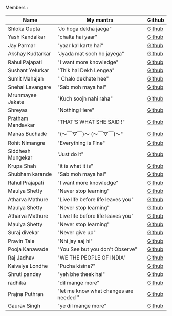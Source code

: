 Members :

| Name           | My mantra             | Github                                       |
| -------------- | --------------------- | -------------------------------------------- |
| Shloka Gupta   | "Jo hoga dekha jaega" | [Github](https://github.com/chicken-biryani) |
| Yash Kandalkar | "chalta hai yaar"     | [Github](https://github.com/YashKandalkar)   |
| Jay Parmar       | "yaar kal karte hai"                                        | [Github](https://github.com/jay-2000)               |
| Akshay Kudtarkar | "Jyada mat soch ho jayega"                                  | [Github](https://github.com/akshay1552/)            |
| Rahul Pajapati   | "I want more knowledge"                                     | [Github](https://github.com/Lee3060)                |
| Sushant Yelurkar | "Thik hai Dekh Lengea"                                      | [Github](https://github.com/SushantYelurkar)        |
|Sumit Mahajan    |" Chalo dekhate hee"    |[Github](https://github.com/sumitmahajan2001)       |
| Snehal Lavangare | "Sab moh maya hai"                                          | [Github](https://github.com/Snehal193)              |
| Mrunmayee Jakate | "Kuch soojh nahi raha"  | [Github](https://github.com/mrunmayee9601) |
| Shreyas          | "Nothing Here"                                              | [Github](https://github.com/Shrey3009)              |
| Pratham Mandavkar| "THAT'S WHAT SHE SAID !"                                    | [Github](https://github.com/PrathamOp)              |
| Manas Buchade    | "(～￣▽￣)～ (～￣▽￣)～"                                    | [Github](https://github.com/manasb15)               |
| Rohit Nimangre   | "Everything is Fine"                                        | [Github](https://github.com/rohit465)               |
| Siddhesh Mungekar| "Just do it"                                                | [Github](https://github.com/MSid01)                 |
| Krupa Shah       | "it is what it is"                                          | [Github](https://github.com/krupas23)               |
| Shubham karande  | "Sab moh maya hai"                                          | [Github](https://github.com/shubhamkarande13)       |
| Rahul Prajapati  | "I want more knowledge"                                     | [Github](https://github.com/Lee3060)                |
| Maulya Shetty    | "Never stop learning"                                       |[Github](https://github.com/maulya230) |
| Atharva Mathure   | "Live life before life leaves you"                                       |[Github](https://github.com/AtharvaMathure)|
| Maulya Shetty    | "Never stop learning"                                       |[Github](https://github.com/maulya230)  |
| Atharva Mathure   | "Live life before life leaves you"                                       |[Github](https://github.com/AtharvaMathure)|
| Maulya Shetty    | "Never stop learning"                                       |[Github](https://github.com/maulya230)               |
|Suraj divekar     | "Never give up"                                             |[Github](https://github.com/surajdivekar17)          |
|Pravin Tale  | "Nhi jay aaj hi"                                       |[Github](https://github.com/PravinTale)               |
| Pooja Kanawade   | "You See but you don't Observe"                             |[Github](https://github.com/PoojaKanawade)           |
| Raj Jadhav    | "WE THE PEOPLE OF INDIA"                                       |[Github](https://github.com/FrozenSamurai)               |
| Kaivalya Londhe   | "Pucha kisine?"                                       |[Github](https://github.com/KaivalyaLondhe)               |
| Shruti pandey    | "yeh bhe theek hai"                                       |[Github](https://github.com/Shrutipandey10)               |
| radhika          | "dil mange more"                                             |[Github](https://github.com/Radhikachandugade)       |
| Prajna Puthran   | "let me know what changes are needed "                                       |[Github](https://github.com/prajnaputhran772/)               |
| Gaurav Singh     | "ye dil mange more"                                       |[Github](https://github.com/GauravSingh8)               |


